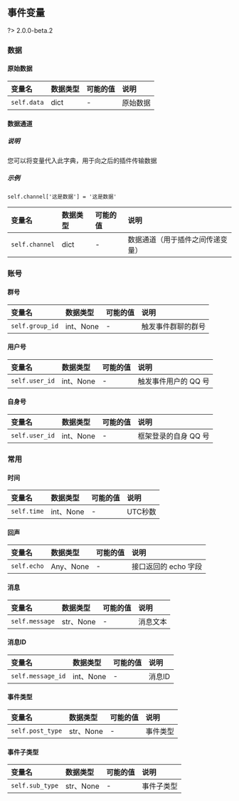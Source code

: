 ## 事件变量
?> 2.0.0-beta.2

### 数据

#### 原始数据
| 变量名 | 数据类型 | 可能的值 | 说明 |
| :---- | :---- | :---- | :---- |
| `self.data` | dict | - | 原始数据 |

#### 数据通道
##### 说明
您可以将变量代入此字典，用于向之后的插件传输数据
##### 示例
`self.channel['这是数据'] = '这是数据'`

| 变量名 | 数据类型 | 可能的值 | 说明 |
| :---- | :---- | :---- | :---- |
| `self.channel` | dict | - | 数据通道（用于插件之间传递变量） |


### 账号

#### 群号
| 变量名 | 数据类型 | 可能的值 | 说明 |
| :---- | :---- | :---- | :---- |
| `self.group_id` | int、None | - | 触发事件群聊的群号 |

#### 用户号
| 变量名 | 数据类型 | 可能的值 | 说明 |
| :---- | :---- | :---- | :---- |
| `self.user_id` | int、None | - | 触发事件用户的 QQ 号 |

#### 自身号
| 变量名 | 数据类型 | 可能的值 | 说明 |
| :---- | :---- | :---- | :---- |
| `self.user_id` | int、None | - | 框架登录的自身 QQ 号 |

### 常用

#### 时间
| 变量名 | 数据类型 | 可能的值 | 说明 |
| :---- | :---- | :---- | :---- |
| `self.time` | int、None | - | UTC秒数 |

#### 回声
| 变量名 | 数据类型 | 可能的值 | 说明 |
| :---- | :---- | :---- | :---- |
| `self.echo` | Any、None | - | 接口返回的 echo 字段 |

#### 消息
| 变量名 | 数据类型 | 可能的值 | 说明 |
| :---- | :---- | :---- | :---- |
| `self.message` | str、None | - | 消息文本 |

#### 消息ID
| 变量名 | 数据类型 | 可能的值 | 说明 |
| :---- | :---- | :---- | :---- |
| `self.message_id` | int、None | - | 消息ID |

#### 事件类型
| 变量名 | 数据类型 | 可能的值 | 说明 |
| :---- | :---- | :---- | :---- |
| `self.post_type` | str、None | - | 事件类型 |

#### 事件子类型
| 变量名 | 数据类型 | 可能的值 | 说明 |
| :---- | :---- | :---- | :---- |
| `self.sub_type` | str、None | - | 事件子类型 |
